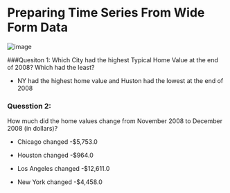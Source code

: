 # Preparing Time Series From Wide Form Data

![image](https://github.com/kassiedancer92/Preparing-Time-Series-from-Wide-Form-Data-/assets/133593433/8c8eb07d-9597-4b04-854d-c5194f7a142f)


###Quesiton 1:
Which City had the highest Typical Home Value at the end of 2008? Which had the least?
 - NY had the highest home value and Huston had the lowest at the end of 2008

### Quesstion 2:
How much did the home values change from November 2008 to December 2008 (in dollars)?

- Chicago changed -$5,753.0

- Houston changed -$964.0

- Los Angeles changed -$12,611.0

- New York changed -$4,458.0
